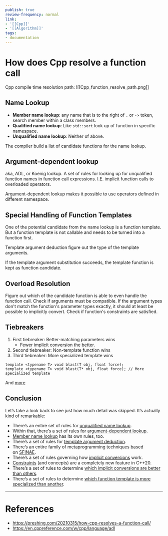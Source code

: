 ```yaml
---
publish: true
review-frequency: normal
link:
- '[[Cpp]]'
- '[[Algorithm]]'
tags:
- documentation
---
```


# How does Cpp resolve a function call

Cpp compile time resolution path:
![[Cpp_function_resolve_path.png]]

## Name Lookup
- **Member name lookup**: any name that is to the right of `.` or `->` token, search member within a class members.
- **Qualified name lookup**: Like `std::sort` look up of function in specific namespace.
- **Unqualified name lookup**: Neither of above.

The compiler build a list of candidate functions for the name lookup.

##  Argument-dependent lookup
aka, ADL, or Koenig lookup. A set of rules for looking up for unqualified function names in function call expressions. I.E. implicit function calls to overloaded operators.

Argument-dependent lookup makes it possible to use operators defined in different namespace.

## Special Handling of Function Templates
One of the potential candidate from the name lookup is a function template. But a function template is not callable and needs to be turned into a function first.

Template argument deduction figure out the type of the template arguments.

If the template argument substitution succeeds, the template function is kept as function candidate.

## Overload Resolution
Figure out which of the candidate function is able to even handle the function call.
Check if arguments must be compatible. If the argument types don't match the function's parameter types exactly, it should at least be possible to implicitly convert.
Check if function's constraints are satisfied.

## Tiebreakers
1. First tiebreaker: Better-matching parameters  wins
    - Fewer implicit conversion the better.
2. Second tiebreaker: Non-template function wins
3. Third tiebreaker: More specialized template wins
```
template <typename T> void blast(T obj, float force);
template <typename T> void blast(T* obj, float force); // More specialized template
```
And [more](https://en.cppreference.com/w/cpp/language/overload_resolution#Best_viable_function)

## Conclusion
Let’s take a look back to see just how much detail was skipped. It’s actually kind of remarkable:
-   There’s an entire set of rules for [unqualified name lookup](https://en.cppreference.com/w/cpp/language/unqualified_lookup).
-   Within that, there’s a set of rules for [argument-dependent lookup](https://en.wikipedia.org/wiki/Argument-dependent_name_lookup).
-   [Member name lookup](https://eel.is/c++draft/class.member.lookup) has its own rules, too.
-   There’s a set of rules for [template argument deduction](https://en.cppreference.com/w/cpp/language/template_argument_deduction).
-   There’s an entire family of metaprogramming techniques based on [SFINAE](https://en.wikipedia.org/wiki/Substitution_failure_is_not_an_error).
-   There’s a set of rules governing how [implicit conversions](https://en.cppreference.com/w/cpp/language/implicit_conversion) work.
-   [Constraints](https://en.cppreference.com/w/cpp/language/constraints) (and concepts) are a completely new feature in C++20.
-   There’s a set of rules to determine [which implicit conversions are better than others](https://en.cppreference.com/w/cpp/language/overload_resolution#Ranking_of_implicit_conversion_sequences).
-   There’s a set of rules to determine [which function template is more specialized than another](https://en.cppreference.com/w/cpp/language/function_template#Function_template_overloading).

---
# References
- https://preshing.com/20210315/how-cpp-resolves-a-function-call/
- https://en.cppreference.com/w/cpp/language/adl